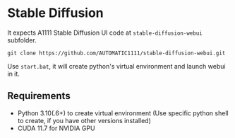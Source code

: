 # Stable Diffusion

It expects A1111 Stable Diffusion UI code at `stable-diffusion-webui` subfolder.

`git clone https://github.com/AUTOMATIC1111/stable-diffusion-webui.git`

Use `start.bat`, it will create python's virtual environment and launch webui in it.


## Requirements

* Python 3.10(.6+) to create virtual environment (Use specific python shell to create, if you have other versions installed)
* CUDA 11.7 for NVIDIA GPU
